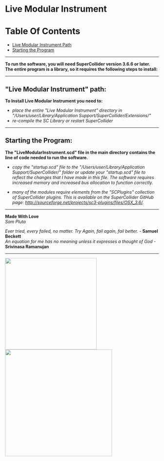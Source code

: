 # Live Modular Instrument

Table Of Contents
==================

* [Live Modular Instrument Path](*live-modular-instrument-path)
* [Starting the Program](*starting-the-program)

---

**To run the software, you will need SuperCollider version 3.6.6 or later. The entire program is a library, so it requires the following steps to install:**<br />

---

## "Live Modular Instrument" path:

**To Install Live Modular Instrument you need to:**

- *place the entire "Live Modular Instrument" directory in "/Users/user/Library/Application Support/SuperCollider/Extensions/"*
- *re-compile the SC Library or restart SuperCollider*

---

## Starting the Program:

**The "LiveModularInstrument.scd" file in the main directory contains the line of code needed to run the software.** 
     
- *copy the "startup.scd" file to the "/Users/user/Library/Application Support/SuperCollider/" folder or update your "startup.scd" file to reflect the changes that I have made in this file. The software requires increased memory and increased bus allocation to function correctly.*
     
- *many of the modules require elements from the "SCPlugins" collection of SuperCollider plugins. This is available on the SuperCollider GitHub page: http://sourceforge.net/projects/sc3-plugins/files/OSX_3.6/.*

---

**Made With Love** <br/>
*Sam Pluta*

*Ever tried, every failed, no matter. Try Again, fail again, fail better.* - **Samuel Beckett** <br/>
*An equation for me has no meaning unless it expresses a thought of God* - **Srivinasa Ramanujan**

---

<img src="https://img.discogs.com/BTiw8LyIiUmJ6j_r1qQgeyyjico=/fit-in/300x300/filters:strip_icc():format(jpeg):mode_rgb():quality(40)/discogs-images/A-1607393-1352382399-7637.jpeg.jpg" width="300"></img>
<img src="https://i.github-camo.com/59d8cdc53f9c0ed943b81eae7b715c9651fd8326/68747470733a2f2f7261772e67697468756275736572636f6e74656e742e636f6d2f6372756369616c66656c69782f61746f6d2d7375706572636f6c6c696465722f6d61737465722f646f63732f696d616765732f73632d61746f6d2d666f6c642d6f75742e676966" width="350"></img>
